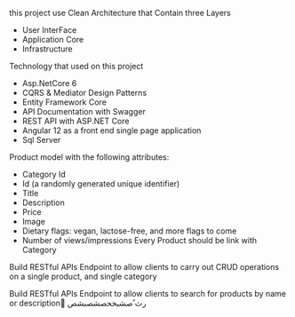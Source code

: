 
this project use Clean Architecture
that Contain three Layers
- User InterFace
- Application Core
- Infrastructure<br>



Technology that used on this project
- Asp.NetCore 6
- CQRS & Mediator Design Patterns
- Entity Framework Core
- API Documentation with Swagger
- REST API with ASP.NET Core
- Angular 12 as a front end single page application
- Sql Server

  
Product model with the following attributes:
-	Category Id
-	Id (a randomly generated unique identifier)
-	Title
-	Description
-	Price
-	Image
-	Dietary flags: vegan, lactose-free, and more flags to come
-	Number of views/impressions
Every Product should be link with Category

Build RESTful APIs Endpoint to allow clients to carry out CRUD operations on a single product, and single category

Build RESTful APIs Endpoint to allow clients to search for products by name or description
ُرث
ُصشبخحصشصبشص
